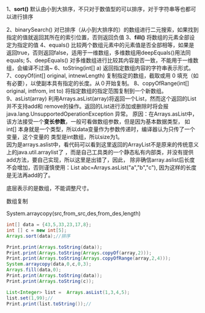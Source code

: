 


1、**sort()**
       默认由小到大排序，不只对于数值型的可以排序，对于字符串等也都可以进行排序

2、binarySearch()
 对已排序（从小到大排序的）的数组进行二元搜索，如果找到指定的值就返回其所在的索引位置，否则返回负值
3、**fill()**
 将数组的元素全部设定为指定的值
4、equals()
 比较两个数组元素中的元素值是否全部相等，如果是返回true，否则返回false，适用于一维数组，多维数组用deepEquals()用法同equals;
5、deepEquals()
   对多维数组进行比较其内容是否一致，不能用于一维数组，会编译不过滴~
6、toString(int[] a)
   返回指定数组内容的字符串表示形式。
7、copyOf(int[] original, intnewLength)
   复制指定的数组，截取或用 0 填充（如有必要），以使副本具有指定的长度。从０开始复制。
8、copyOfRange(int[] original, intfrom, int to)
   将指定数组的指定范围复制到一个新数组。  
9、asList(array)
          利用Arrays.asList(array)将返回一个List，然而这个返回的List并不支持add和
   remove的操作。返回的List进行添加或删除时将会报
  java.lang.UnsupportedOperationException 异常。
 原因：在Arrays.asList中，该方法接受一个**变长参数**，一般可看做数组参数，但是因为基本数据类型，
   如int[] 本身就是一个类型，所以data变量作为参数传递时，编译器认为只传了一个变量，这个变量的
 类型是int数组，所以size为1。        
         因为是arrays.aslist中，看代码可以看到这里返回的ArrayList不是原来的传统意义上的java.util.arraylist了
，而是自己工具类的一个静态私有内部类，并没有提供add方法，要自己实现，所以这里是出错了，因此，
除非确信array.aslist后长度不会增加，否则谨慎使用：List abc=Arrays.asList("a","b","c"),
因为这样的长度是无法再add的了。

底层表示的是数组，不能调整尺寸。

数组复制

System.arraycopy(src,from_src,des,from_des,length)


```java
int[] data = {43,5,33,23,17,8};
int [] c = new int[5];
Arrays.sort(data);//排序

Print.print(Arrays.toString(data));
Print.print(Arrays.toString(Arrays.copyOf(array,2)));
Print.print(Arrays.toString(Arrays.copyOfRange(array,2,4)));
System.arraycopy(data,0,c,0,3);
Arrays.fill(data,0);
Print.print(Arrays.toString(data));
Print.print(Arrays.toString(c));

List<Integer> list =  Arrays.asList(1,3,4,5);
list.set(1,99);//
Print.print(list.toString());// 

```
